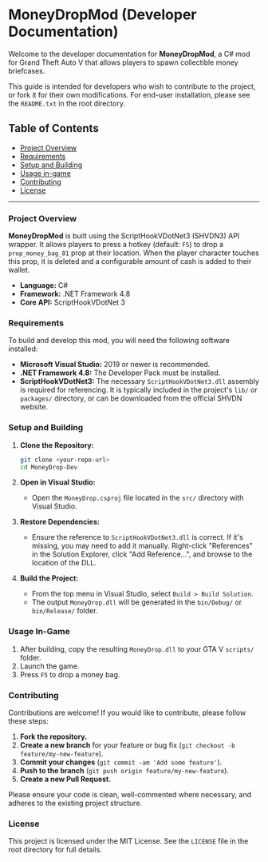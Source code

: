 # MoneyDropMod (Developer Documentation)

Welcome to the developer documentation for **MoneyDropMod**, a C# mod for Grand Theft Auto V that allows players to spawn collectible money briefcases.

This guide is intended for developers who wish to contribute to the project, or fork it for their own modifications. For end-user installation, please see the `README.txt` in the root directory.

## Table of Contents
- [Project Overview](#project-overview)
- [Requirements](#requirements)
- [Setup and Building](#setup-and-building)
- [Usage in-game](#usage-in-game)
- [Contributing](#contributing)
- [License](#license)

---

### Project Overview

**MoneyDropMod** is built using the ScriptHookVDotNet3 (SHVDN3) API wrapper. It allows players to press a hotkey (default: `F5`) to drop a `prop_money_bag_01` prop at their location. When the player character touches this prop, it is deleted and a configurable amount of cash is added to their wallet.

- **Language:** C#
- **Framework:** .NET Framework 4.8
- **Core API:** ScriptHookVDotNet 3

### Requirements

To build and develop this mod, you will need the following software installed:

- **Microsoft Visual Studio:** 2019 or newer is recommended.
- **.NET Framework 4.8:** The Developer Pack must be installed.
- **ScriptHookVDotNet3:** The necessary `ScriptHookVDotNet3.dll` assembly is required for referencing. It is typically included in the project's `lib/` or `packages/` directory, or can be downloaded from the official SHVDN website.

### Setup and Building

1.  **Clone the Repository:**
    ```bash
    git clone <your-repo-url>
    cd MoneyDrop-Dev
    ```

2.  **Open in Visual Studio:**
    - Open the `MoneyDrop.csproj` file located in the `src/` directory with Visual Studio.

3.  **Restore Dependencies:**
    - Ensure the reference to `ScriptHookVDotNet3.dll` is correct. If it's missing, you may need to add it manually. Right-click "References" in the Solution Explorer, click "Add Reference...", and browse to the location of the DLL.

4.  **Build the Project:**
    - From the top menu in Visual Studio, select `Build > Build Solution`.
    - The output `MoneyDrop.dll` will be generated in the `bin/Debug/` or `bin/Release/` folder.

### Usage In-Game

1.  After building, copy the resulting `MoneyDrop.dll` to your GTA V `scripts/` folder.
2.  Launch the game.
3.  Press `F5` to drop a money bag.

### Contributing

Contributions are welcome! If you would like to contribute, please follow these steps:

1.  **Fork the repository.**
2.  **Create a new branch** for your feature or bug fix (`git checkout -b feature/my-new-feature`).
3.  **Commit your changes** (`git commit -am 'Add some feature'`).
4.  **Push to the branch** (`git push origin feature/my-new-feature`).
5.  **Create a new Pull Request.**

Please ensure your code is clean, well-commented where necessary, and adheres to the existing project structure.

### License

This project is licensed under the MIT License. See the `LICENSE` file in the root directory for full details.



